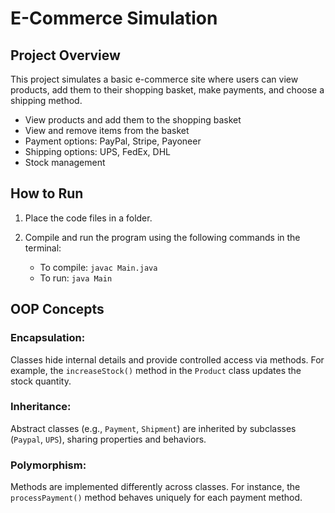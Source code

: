 # **E-Commerce Simulation**

## **Project Overview**  
This project simulates a basic e-commerce site where users can view products, add them to their shopping basket, make payments, and choose a shipping method.

- View products and add them to the shopping basket  
- View and remove items from the basket  
- Payment options: PayPal, Stripe, Payoneer  
- Shipping options: UPS, FedEx, DHL  
- Stock management  

## **How to Run**  
1. Place the code files in a folder.  
2. Compile and run the program using the following commands in the terminal:  

   - To compile: `javac Main.java`  
   - To run: `java Main`  

## **OOP Concepts**  

### **Encapsulation**:  
  Classes hide internal details and provide controlled access via methods. For example, the `increaseStock()` method in the `Product` class updates the stock quantity.  

### **Inheritance**:  
  Abstract classes (e.g., `Payment`, `Shipment`) are inherited by subclasses (`Paypal`, `UPS`), sharing properties and behaviors.  

### **Polymorphism**:  
  Methods are implemented differently across classes. For instance, the `processPayment()` method behaves uniquely for each payment method.
